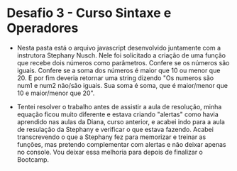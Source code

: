 # Desafio 3 - Curso Sintaxe e Operadores

- Nesta pasta está o arquivo javascript desenvolvido juntamente com a instrutora Stephany Nusch. Nele foi solicitado a criação de uma função que recebe dois números como parâmetros. Confere se os números são iguais. Confere se a soma dos números é maior que 10 ou menor que 20. E por fim deveria retornar uma string dizendo "Os numeros são num1 e num2 não/são iguais. Sua soma é soma, que é maior/menor que 10 e maior/menor que 20".

- Tentei resolver o trabalho antes de assistir a aula de resolução, minha equação ficou muito diferente e estava criando "alertas" como havia aprendido nas aulas da Diana, curso anterior, e acabei indo para a aula de resulação da Stephany e verificar o que estava fazendo. Acabei transcrevendo o que a Stephany fez para memorizar e treinar as funções, mas pretendo complementar com alertas e não deixar apenas no console. Vou deixar essa melhoria para depois de finalizar o Bootcamp.


